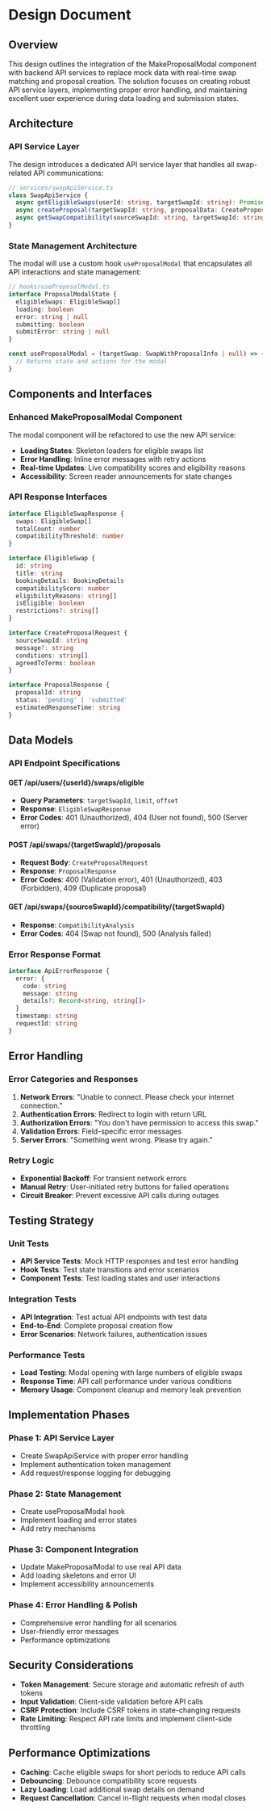 # Design Document

## Overview

This design outlines the integration of the MakeProposalModal component with backend API services to replace mock data with real-time swap matching and proposal creation. The solution focuses on creating robust API service layers, implementing proper error handling, and maintaining excellent user experience during data loading and submission states.

## Architecture

### API Service Layer

The design introduces a dedicated API service layer that handles all swap-related API communications:

```typescript
// services/swapApiService.ts
class SwapApiService {
  async getEligibleSwaps(userId: string, targetSwapId: string): Promise<EligibleSwap[]>
  async createProposal(targetSwapId: string, proposalData: CreateProposalRequest): Promise<ProposalResponse>
  async getSwapCompatibility(sourceSwapId: string, targetSwapId: string): Promise<CompatibilityAnalysis>
}
```

### State Management Architecture

The modal will use a custom hook `useProposalModal` that encapsulates all API interactions and state management:

```typescript
// hooks/useProposalModal.ts
interface ProposalModalState {
  eligibleSwaps: EligibleSwap[]
  loading: boolean
  error: string | null
  submitting: boolean
  submitError: string | null
}

const useProposalModal = (targetSwap: SwapWithProposalInfo | null) => {
  // Returns state and actions for the modal
}
```

## Components and Interfaces

### Enhanced MakeProposalModal Component

The modal component will be refactored to use the new API service:

- **Loading States**: Skeleton loaders for eligible swaps list
- **Error Handling**: Inline error messages with retry actions
- **Real-time Updates**: Live compatibility scores and eligibility reasons
- **Accessibility**: Screen reader announcements for state changes

### API Response Interfaces

```typescript
interface EligibleSwapResponse {
  swaps: EligibleSwap[]
  totalCount: number
  compatibilityThreshold: number
}

interface EligibleSwap {
  id: string
  title: string
  bookingDetails: BookingDetails
  compatibilityScore: number
  eligibilityReasons: string[]
  isEligible: boolean
  restrictions?: string[]
}

interface CreateProposalRequest {
  sourceSwapId: string
  message?: string
  conditions: string[]
  agreedToTerms: boolean
}

interface ProposalResponse {
  proposalId: string
  status: 'pending' | 'submitted'
  estimatedResponseTime: string
}
```

## Data Models

### API Endpoint Specifications

#### GET /api/users/{userId}/swaps/eligible
- **Query Parameters**: `targetSwapId`, `limit`, `offset`
- **Response**: `EligibleSwapResponse`
- **Error Codes**: 401 (Unauthorized), 404 (User not found), 500 (Server error)

#### POST /api/swaps/{targetSwapId}/proposals
- **Request Body**: `CreateProposalRequest`
- **Response**: `ProposalResponse`
- **Error Codes**: 400 (Validation error), 401 (Unauthorized), 403 (Forbidden), 409 (Duplicate proposal)

#### GET /api/swaps/{sourceSwapId}/compatibility/{targetSwapId}
- **Response**: `CompatibilityAnalysis`
- **Error Codes**: 404 (Swap not found), 500 (Analysis failed)

### Error Response Format

```typescript
interface ApiErrorResponse {
  error: {
    code: string
    message: string
    details?: Record<string, string[]>
  }
  timestamp: string
  requestId: string
}
```

## Error Handling

### Error Categories and Responses

1. **Network Errors**: "Unable to connect. Please check your internet connection."
2. **Authentication Errors**: Redirect to login with return URL
3. **Authorization Errors**: "You don't have permission to access this swap."
4. **Validation Errors**: Field-specific error messages
5. **Server Errors**: "Something went wrong. Please try again."

### Retry Logic

- **Exponential Backoff**: For transient network errors
- **Manual Retry**: User-initiated retry buttons for failed operations
- **Circuit Breaker**: Prevent excessive API calls during outages

## Testing Strategy

### Unit Tests

- **API Service Tests**: Mock HTTP responses and test error handling
- **Hook Tests**: Test state transitions and error scenarios
- **Component Tests**: Test loading states and user interactions

### Integration Tests

- **API Integration**: Test actual API endpoints with test data
- **End-to-End**: Complete proposal creation flow
- **Error Scenarios**: Network failures, authentication issues

### Performance Tests

- **Load Testing**: Modal opening with large numbers of eligible swaps
- **Response Time**: API call performance under various conditions
- **Memory Usage**: Component cleanup and memory leak prevention

## Implementation Phases

### Phase 1: API Service Layer
- Create SwapApiService with proper error handling
- Implement authentication token management
- Add request/response logging for debugging

### Phase 2: State Management
- Create useProposalModal hook
- Implement loading and error states
- Add retry mechanisms

### Phase 3: Component Integration
- Update MakeProposalModal to use real API data
- Add loading skeletons and error UI
- Implement accessibility announcements

### Phase 4: Error Handling & Polish
- Comprehensive error handling for all scenarios
- User-friendly error messages
- Performance optimizations

## Security Considerations

- **Token Management**: Secure storage and automatic refresh of auth tokens
- **Input Validation**: Client-side validation before API calls
- **CSRF Protection**: Include CSRF tokens in state-changing requests
- **Rate Limiting**: Respect API rate limits and implement client-side throttling

## Performance Optimizations

- **Caching**: Cache eligible swaps for short periods to reduce API calls
- **Debouncing**: Debounce compatibility score requests
- **Lazy Loading**: Load additional swap details on demand
- **Request Cancellation**: Cancel in-flight requests when modal closes